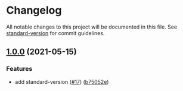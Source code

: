 # Changelog

All notable changes to this project will be documented in this file. See [standard-version](https://github.com/conventional-changelog/standard-version) for commit guidelines.

## [1.0.0](https://github.com/Cahllagerfeld/setup-stargate/compare/v0.3.2...v1.0.0) (2021-05-15)


### Features

* add standard-version ([#17](https://github.com/Cahllagerfeld/setup-stargate/issues/17)) ([b75052e](https://github.com/Cahllagerfeld/setup-stargate/commits/b75052e6c85646db38b353ae4c6ae1ab22236326))
